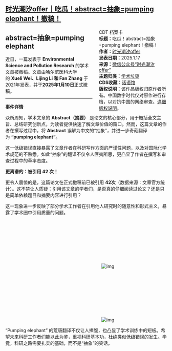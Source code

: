<!--1737217465000-->
[时光潮汐offer｜吃瓜！abstract=抽象=pumping elephant！撤稿！](https://chinadigitaltimes.net/chinese/715184.html)
------

<div style="width:42%;float:right;padding-left:20px"><div class="su-spoiler su-spoiler-style-fancy su-spoiler-icon-chevron-circle" data-scroll-offset="0" data-anchor-in-url="no"><div class="su-spoiler-title" tabindex="0" role="button"><span class="su-spoiler-icon"></span>CDT 档案卡</div><div class="su-spoiler-content su-u-clearfix su-u-trim"><strong>标题：</strong>吃瓜！abstract=抽象=pumping elephant！撤稿！<br><strong>作者：</strong><a href="https://chinadigitaltimes.net/space/时光潮汐offer" target="_blank">时光潮汐offer</a><br><strong>发表日期：</strong>2025.1.17<br><strong>来源：</strong><a href="https://web.archive.org/web/20250118161448/https://mp.weixin.qq.com/s/HH-55kjnOjbcTYNJtH83kQ" target="_blank">微信公众号“时光潮汐offer”</a><br><strong>主题归类：</strong><a href="https://chinadigitaltimes.net/space/学术垃圾" target="_blank">学术垃圾</a><br><strong>CDS收藏：</strong><a href="https://chinadigitaltimes.net/space/%E8%AF%9D%E8%AF%AD%E9%A6%86" target="_blank" rel="noopener">话语馆</a><br><strong>版权说明：</strong>该作品版权归原作者所有。中国数字时代仅对原作进行存档，以对抗中国的网络审查。<a href="https://chinadigitaltimes.net/chinese/copyright">详细版权说明</a>。</div></div></div><h2>abstract=抽象=pumping elephant</h2><p>近日，一篇发表于&nbsp;<strong>Environmental Science and Pollution Research</strong>&nbsp;的学术文章被撤稿。文章由哈尔滨医科大学的&nbsp;<strong>Xueli Wei、Lijing Li 和 Fan Zhang</strong>&nbsp;于2021年发表，并于<strong>2025年1月10日</strong>正式撤稿。</p><hr><p><strong>事件详情</strong></p><p>众所周知，学术文章的&nbsp;<strong>Abstract（摘要）</strong>&nbsp;是论文的核心部分，用于概括全文主旨、总结研究创新点，为读者提供快速了解文章价值的窗口。然而，这篇文章的作者在撰写过程中，将&nbsp;<strong>Abstract</strong>&nbsp;误解为中文的“抽象”，并进一步奇葩翻译为&nbsp;<strong>“pumping elephant”</strong>。</p><p>这一低级错误直接暴露了文章作者在科研写作方面的严谨性问题，以及对国际化学术规范的不熟悉。如此“抽象”的翻译不仅令人匪夷所思，更凸显了作者在撰写和审查过程中的草率态度。</p><p><strong>更离谱的：被引用 42 次！</strong></p><p>更令人震惊的是，这篇论文在正式撤稿前已被引用&nbsp;<strong>42次</strong>（数据来源：文章官方统计）。这不禁让人质疑：引用该文章的学者们，是否真的仔细阅读过论文？还是只是简单依赖题目和摘要内容进行引用？</p><p>这一现象进一步反映了部分学术工作者在引用他人研究时的随意性和形式主义，暴露了学术圈中引用质量的问题。</p><p><img decoding="async" src="data:image/svg+xml,%3Csvg%20xmlns='http://www.w3.org/2000/svg'%20viewBox='0%200%200%200'%3E%3C/svg%3E" alt="img" data-lazy-src="https://chinadigitaltimes.net/chinese/files/2025/01/post-715184-678bd3d23cfe8.png"><noscript><img decoding="async" src="https://chinadigitaltimes.net/chinese/files/2025/01/post-715184-678bd3d23cfe8.png" alt="img"></noscript></p><p><img decoding="async" src="data:image/svg+xml,%3Csvg%20xmlns='http://www.w3.org/2000/svg'%20viewBox='0%200%200%200'%3E%3C/svg%3E" alt="img" data-lazy-src="https://chinadigitaltimes.net/chinese/files/2025/01/post-715184-678bd3d379e97."><noscript><img decoding="async" src="https://chinadigitaltimes.net/chinese/files/2025/01/post-715184-678bd3d379e97." alt="img"></noscript></p><p>“Pumping elephant” 的荒唐翻译不仅让人捧腹，也凸显了学术训练中的短板。希望未来科研工作者们能以此为鉴，重视科研基本功，杜绝类似低级错误的发生。毕竟，科研之路需要扎实的基础，而不是“抽象”的笑话。</p><div class="addtoany_share_save_container addtoany_content addtoany_content_bottom"><div class="a2a_kit a2a_kit_size_32 addtoany_list" data-a2a-url="https://chinadigitaltimes.net/chinese/715184.html" data-a2a-title="时光潮汐offer｜吃瓜！abstract=抽象=pumping elephant！撤稿！"><a class="a2a_button_facebook" href="https://www.addtoany.com/add_to/facebook?linkurl=https%3A%2F%2Fchinadigitaltimes.net%2Fchinese%2F715184.html&amp;linkname=%E6%97%B6%E5%85%89%E6%BD%AE%E6%B1%90offer%EF%BD%9C%E5%90%83%E7%93%9C%EF%BC%81abstract%3D%E6%8A%BD%E8%B1%A1%3Dpumping%20elephant%EF%BC%81%E6%92%A4%E7%A8%BF%EF%BC%81" title="Facebook" rel="nofollow noopener" target="_blank"></a><a class="a2a_button_twitter" href="https://www.addtoany.com/add_to/twitter?linkurl=https%3A%2F%2Fchinadigitaltimes.net%2Fchinese%2F715184.html&amp;linkname=%E6%97%B6%E5%85%89%E6%BD%AE%E6%B1%90offer%EF%BD%9C%E5%90%83%E7%93%9C%EF%BC%81abstract%3D%E6%8A%BD%E8%B1%A1%3Dpumping%20elephant%EF%BC%81%E6%92%A4%E7%A8%BF%EF%BC%81" title="Twitter" rel="nofollow noopener" target="_blank"></a><a class="a2a_button_telegram" href="https://www.addtoany.com/add_to/telegram?linkurl=https%3A%2F%2Fchinadigitaltimes.net%2Fchinese%2F715184.html&amp;linkname=%E6%97%B6%E5%85%89%E6%BD%AE%E6%B1%90offer%EF%BD%9C%E5%90%83%E7%93%9C%EF%BC%81abstract%3D%E6%8A%BD%E8%B1%A1%3Dpumping%20elephant%EF%BC%81%E6%92%A4%E7%A8%BF%EF%BC%81" title="Telegram" rel="nofollow noopener" target="_blank"></a><a class="a2a_button_reddit" href="https://www.addtoany.com/add_to/reddit?linkurl=https%3A%2F%2Fchinadigitaltimes.net%2Fchinese%2F715184.html&amp;linkname=%E6%97%B6%E5%85%89%E6%BD%AE%E6%B1%90offer%EF%BD%9C%E5%90%83%E7%93%9C%EF%BC%81abstract%3D%E6%8A%BD%E8%B1%A1%3Dpumping%20elephant%EF%BC%81%E6%92%A4%E7%A8%BF%EF%BC%81" title="Reddit" rel="nofollow noopener" target="_blank"></a><a class="a2a_button_whatsapp" href="https://www.addtoany.com/add_to/whatsapp?linkurl=https%3A%2F%2Fchinadigitaltimes.net%2Fchinese%2F715184.html&amp;linkname=%E6%97%B6%E5%85%89%E6%BD%AE%E6%B1%90offer%EF%BD%9C%E5%90%83%E7%93%9C%EF%BC%81abstract%3D%E6%8A%BD%E8%B1%A1%3Dpumping%20elephant%EF%BC%81%E6%92%A4%E7%A8%BF%EF%BC%81" title="WhatsApp" rel="nofollow noopener" target="_blank"></a><a class="a2a_button_email" href="https://www.addtoany.com/add_to/email?linkurl=https%3A%2F%2Fchinadigitaltimes.net%2Fchinese%2F715184.html&amp;linkname=%E6%97%B6%E5%85%89%E6%BD%AE%E6%B1%90offer%EF%BD%9C%E5%90%83%E7%93%9C%EF%BC%81abstract%3D%E6%8A%BD%E8%B1%A1%3Dpumping%20elephant%EF%BC%81%E6%92%A4%E7%A8%BF%EF%BC%81" title="Email" rel="nofollow noopener" target="_blank"></a><a class="a2a_button_copy_link" href="https://www.addtoany.com/add_to/copy_link?linkurl=https%3A%2F%2Fchinadigitaltimes.net%2Fchinese%2F715184.html&amp;linkname=%E6%97%B6%E5%85%89%E6%BD%AE%E6%B1%90offer%EF%BD%9C%E5%90%83%E7%93%9C%EF%BC%81abstract%3D%E6%8A%BD%E8%B1%A1%3Dpumping%20elephant%EF%BC%81%E6%92%A4%E7%A8%BF%EF%BC%81" title="Copy Link" rel="nofollow noopener" target="_blank"></a><a class="a2a_dd addtoany_share_save addtoany_share" href="https://www.addtoany.com/share"></a></div></div>
